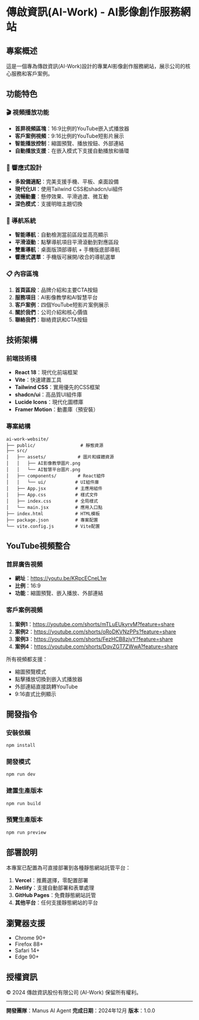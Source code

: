 # 傳啟資訊(AI-Work) - AI影像創作服務網站

## 專案概述

這是一個專為傳啟資訊(AI-Work)設計的專業AI影像創作服務網站，展示公司的核心服務和客戶案例。

## 功能特色

### 🎬 視頻播放功能
- **首屏視頻區塊**：16:9比例的YouTube嵌入式播放器
- **客戶案例視頻**：9:16比例的YouTube短影片展示
- **智能播放控制**：縮圖預覽、播放按鈕、外部連結
- **自動播放支援**：在嵌入模式下支援自動播放和循環

### 📱 響應式設計
- **多設備適配**：完美支援手機、平板、桌面設備
- **現代化UI**：使用Tailwind CSS和shadcn/ui組件
- **流暢動畫**：懸停效果、平滑過渡、微互動
- **深色模式**：支援明暗主題切換

### 🧭 導航系統
- **智能導航**：自動檢測當前區段並高亮顯示
- **平滑滾動**：點擊導航項目平滑滾動到對應區段
- **雙重導航**：桌面版頂部導航 + 手機版底部導航
- **響應式選單**：手機版可展開/收合的導航選單

### 📋 內容區塊
1. **首頁區段**：品牌介紹和主要CTA按鈕
2. **服務項目**：AI影像教學和AI智慧平台
3. **客戶案例**：四個YouTube短影片案例展示
4. **關於我們**：公司介紹和核心價值
5. **聯絡我們**：聯絡資訊和CTA按鈕

## 技術架構

### 前端技術棧
- **React 18**：現代化前端框架
- **Vite**：快速建置工具
- **Tailwind CSS**：實用優先的CSS框架
- **shadcn/ui**：高品質UI組件庫
- **Lucide Icons**：現代化圖標庫
- **Framer Motion**：動畫庫（預安裝）

### 專案結構
```
ai-work-website/
├── public/                 # 靜態資源
├── src/
│   ├── assets/            # 圖片和媒體資源
│   │   ├── AI影像教學圖片.png
│   │   └── AI智慧平台圖片.png
│   ├── components/        # React組件
│   │   └── ui/           # UI組件庫
│   ├── App.jsx           # 主應用組件
│   ├── App.css           # 樣式文件
│   ├── index.css         # 全局樣式
│   └── main.jsx          # 應用入口點
├── index.html            # HTML模板
├── package.json          # 專案配置
└── vite.config.js        # Vite配置
```

## YouTube視頻整合

### 首屏廣告視頻
- **網址**：https://youtu.be/KRpcECneL1w
- **比例**：16:9
- **功能**：縮圖預覽、嵌入播放、外部連結

### 客戶案例視頻
1. **案例1**：https://youtube.com/shorts/mTLuEUkyrvM?feature=share
2. **案例2**：https://youtube.com/shorts/oRoDKVNzPPs?feature=share
3. **案例3**：https://youtube.com/shorts/FezHCB8zjvY?feature=share
4. **案例4**：https://youtube.com/shorts/DqvZGT7ZWwA?feature=share

所有視頻都支援：
- 縮圖預覽模式
- 點擊播放切換到嵌入式播放器
- 外部連結直接跳轉YouTube
- 9:16直式比例顯示

## 開發指令

### 安裝依賴
```bash
npm install
```

### 開發模式
```bash
npm run dev
```

### 建置生產版本
```bash
npm run build
```

### 預覽生產版本
```bash
npm run preview
```

## 部署說明

本專案已配置為可直接部署到各種靜態網站託管平台：

1. **Vercel**：推薦選擇，零配置部署
2. **Netlify**：支援自動部署和表單處理
3. **GitHub Pages**：免費靜態網站託管
4. **其他平台**：任何支援靜態網站的平台

## 瀏覽器支援

- Chrome 90+
- Firefox 88+
- Safari 14+
- Edge 90+

## 授權資訊

© 2024 傳啟資訊股份有限公司 (AI-Work)
保留所有權利。

---

**開發團隊**：Manus AI Agent
**完成日期**：2024年12月
**版本**：1.0.0
